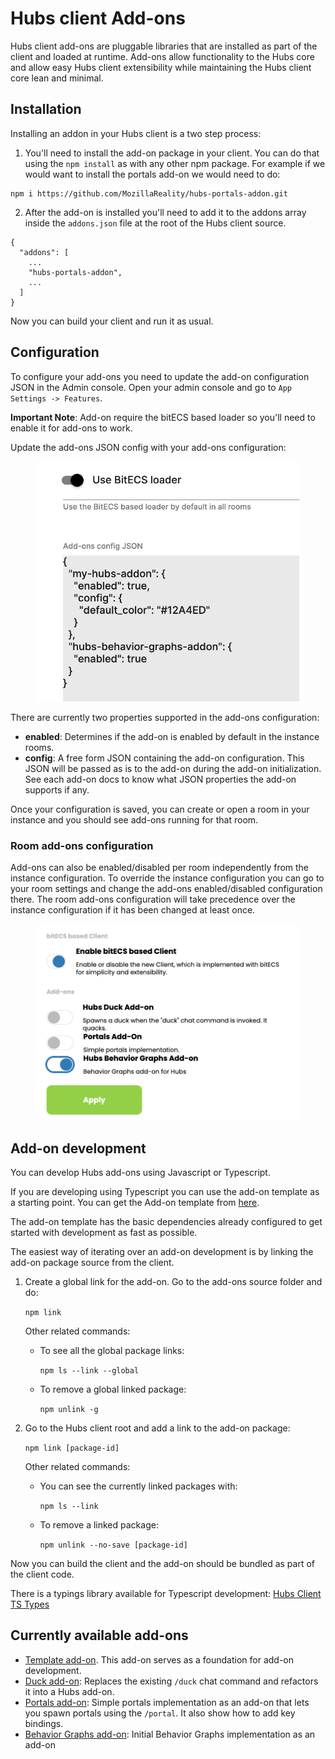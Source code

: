# Hubs client Add-ons

Hubs client add-ons are pluggable libraries that are installed as part of the client and loaded at runtime. Add-ons allow functionality to the Hubs core and allow easy Hubs client extensibility while maintaining the Hubs client core lean and minimal.

## Installation

Installing an addon in your Hubs client is a two step process:

1. You'll need to install the add-on package in your client. You can do that using the `npm install` as with any other npm package.
   For example if we would want to install the portals add-on we would need to do:

```
npm i https://github.com/MozillaReality/hubs-portals-addon.git
```

2. After the add-on is installed you'll need to add it to the addons array inside the `addons.json` file at the root of the Hubs client source.

```
{
  "addons": [
    ...
    "hubs-portals-addon",
    ...
  ]
}
```

Now you can build your client and run it as usual.

## Configuration

To configure your add-ons you need to update the add-on configuration JSON in the Admin console. Open your admin console and go to `App Settings -> Features`.

**Important Note**: Add-on require the bitECS based loader so you'll need to enable it for add-ons to work.

Update the add-ons JSON config with your add-ons configuration:

<p align="center">
<img src="img/addons-admin-config.png" width="420"/>
</p>

There are currently two properties supported in the add-ons configuration:

- **enabled**: Determines if the add-on is enabled by default in the instance rooms.
- **config**: A free form JSON containing the add-on configuration. This JSON will be passed as is to the add-on during the add-on initialization. See each add-on docs to know what JSON properties the add-on supports if any.

Once your configuration is saved, you can create or open a room in your instance and you should see add-ons running for that room.

### Room add-ons configuration

Add-ons can also be enabled/disabled per room independently from the instance configuration. To override the instance configuration you can go to your room settings and change the add-ons enabled/disabled configuration there. The room add-ons configuration will take precedence over the instance configuration if it has been changed at least once.

<p align="center">
<img src="img/addons-room-config.png" width="420"/>
</p>

## Add-on development

You can develop Hubs add-ons using Javascript or Typescript.

If you are developing using Typescript you can use the add-on template as a starting point. You can get the Add-on template from [here](https://github.com/MozillaReality/hubs-template-addon).

The add-on template has the basic dependencies already configured to get started with development as fast as possible.

The easiest way of iterating over an add-on development is by linking the add-on package source from the client.

1. Create a global link for the add-on. Go to the add-ons source folder and do:

   `npm link`

   Other related commands:

   - To see all the global package links:

     `npm ls --link --global`

   - To remove a global linked package:

     `npm unlink -g`

2. Go to the Hubs client root and add a link to the add-on package:

   `npm link [package-id]`

   Other related commands:

   - You can see the currently linked packages with:

     `npm ls --link`

   - To remove a linked package:

     `npm unlink --no-save [package-id]`

Now you can build the client and the add-on should be bundled as part of the client code.

There is a typings library available for Typescript development: [Hubs Client TS Types](https://github.com/MozillaReality/hubs-ts-types)

## Currently available add-ons

- [Template add-on](https://github.com/MozillaReality/hubs-template-addon). This add-on serves as a foundation for add-on development.
- [Duck add-on](https://github.com/MozillaReality/hubs-duck-addon): Replaces the existing `/duck` chat command and refactors it into a Hubs add-on.
- [Portals add-on](https://github.com/MozillaReality/hubs-portals-addon): Simple portals implementation as an add-on that lets you spawn portals using the `/portal`. It also show how to add key bindings.
- [Behavior Graphs add-on](https://github.com/MozillaReality/hubs-behavior-graphs-addon/): Initial Behavior Graphs implementation as an add-on
